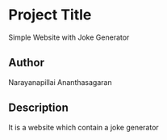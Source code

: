 # Project Title

Simple Website with Joke Generator

## Author

Narayanapillai Ananthasagaran

## Description

It is a website which contain a joke generator
